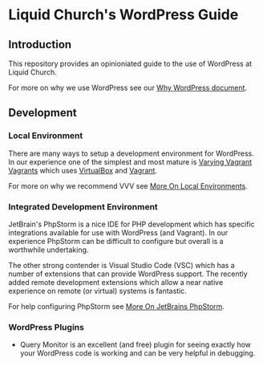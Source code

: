 # Liquid Church's WordPress Guide

## Introduction
This repository provides an opinioniated guide to the use of WordPress at Liquid Church.

For more on why we use WordPress see our [Why WordPress document](WhyWordPress.md).

## Development

### Local Environment
There are many ways to setup a development environment for WordPress. In our experience one of the simplest and most mature is [Varying Vagrant Vagrants](https://varyingvagrantvagrants.org/) which uses [VirtualBox](https://virtualbox.org/) and [Vagrant](https://vagrantup.com).

For more on why we recommend VVV see [More On Local Environments](https://github.com/LiquidChurch/wp-guide/blob/master/MoreOnLocalEnvironments.md).

### Integrated Development Environment
JetBrain's PhpStorm is a nice IDE for PHP development which has specific integrations available for use with WordPress (and Vagrant). In our experience PhpStorm can be difficult to configure but overall is a worthwhile undertaking.

The other strong contender is Visual Studio Code (VSC) which has a number of extensions that can provide WordPress support. The recently added remote development extensions which allow a near native experience on remote (or virtual) systems is fantastic.

For help configuring PhpStorm see [More On JetBrains PhpStorm](https://github.com/LiquidChurch/wp-guide/blob/master/MoreOnJetBrainsPhpStorm.md).

### WordPress Plugins
- Query Monitor is an excellent (and free) plugin for seeing exactly how your WordPress code is working and can be very helpful in debugging.